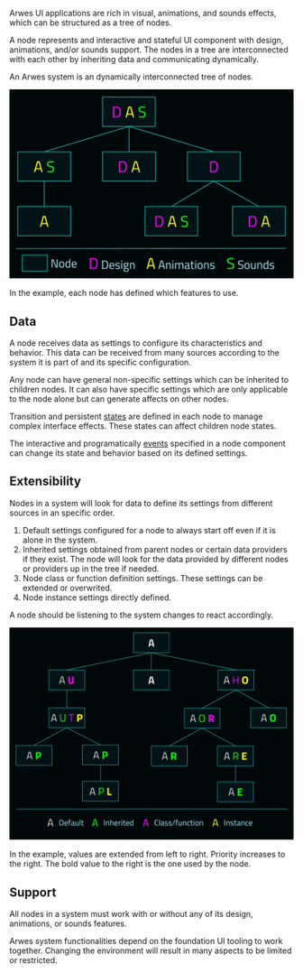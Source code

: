 Arwes UI applications are rich in visual, animations, and sounds effects,
which can be structured as a tree of nodes.

A node represents and interactive and stateful UI component with design,
animations, and/or sounds support. The nodes in a tree are interconnected with
each other by inheriting data and communicating dynamically.

An Arwes system is an dynamically interconnected tree of nodes.

![Arwes System example.](./arwes-system-@2x.jpg)

In the example, each node has defined which features to use.

## Data

A node receives data as settings to configure its characteristics and behavior.
This data can be received from many sources according to the system it is part
of and its specific configuration.

Any node can have general non-specific settings which can be inherited to children
nodes. It can also have specific settings which are only applicable to the node
alone but can generate affects on other nodes.

Transition and persistent [states](../states/states.md) are defined in each node
to manage complex interface effects. These states can affect children node states.

The interactive and programatically [events](../events/events.md) specified in
a node component can change its state and behavior based on its defined settings.

## Extensibility

Nodes in a system will look for data to define its settings from different sources
in an specific order.

1) Default settings configured for a node to always start off even if it is
alone in the system.
2) Inherited settings obtained from parent nodes or certain data providers if
they exist. The node will look for the data provided by different nodes or providers
up in the tree if needed.
3) Node class or function definition settings. These settings can be extended
or overwrited.
4) Node instance settings directly defined.

A node should be listening to the system changes to react accordingly.

![System extensibility example.](./system-extensibility-@2x.jpg)

In the example, values are extended from left to right. Priority increases to
the right. The bold value to the right is the one used by the node.

## Support

All nodes in a system must work with or without any of its design, animations,
or sounds features.

Arwes system functionalities depend on the foundation UI tooling to work together.
Changing the environment will result in many aspects to be limited or restricted.
